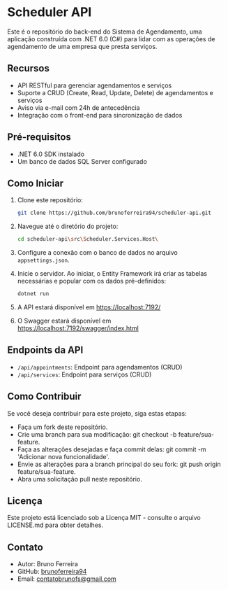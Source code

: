 # Scheduler API

Este é o repositório do back-end do Sistema de Agendamento, uma aplicação construída com .NET 6.0 (C#) para lidar com as operações de agendamento de uma empresa que presta serviços.

## Recursos

- API RESTful para gerenciar agendamentos e serviços
- Suporte a CRUD (Create, Read, Update, Delete) de agendamentos e serviços
- Aviso via e-mail com 24h de antecedência
- Integração com o front-end para sincronização de dados

## Pré-requisitos

- .NET 6.0 SDK instalado
- Um banco de dados SQL Server configurado

## Como Iniciar

1. Clone este repositório:

   ```bash
   git clone https://github.com/brunoferreira94/scheduler-api.git
   ```

1. Navegue até o diretório do projeto:

   ```bash
   cd scheduler-api\src\Scheduler.Services.Host\
   ```

1. Configure a conexão com o banco de dados no arquivo `appsettings.json`.

1. Inicie o servidor. Ao iniciar, o Entity Framework irá criar as tabelas necessárias e popular com os dados pré-definidos:

   ```bash
   dotnet run
   ```

1. A API estará disponível em <https://localhost:7192/>

1. O Swagger estará disponível em <https://localhost:7192/swagger/index.html>

## Endpoints da API

- `/api/appointments`: Endpoint para agendamentos (CRUD)
- `/api/services`: Endpoint para serviços (CRUD)

## Como Contribuir

Se você deseja contribuir para este projeto, siga estas etapas:

- Faça um fork deste repositório.
- Crie uma branch para sua modificação: git checkout -b feature/sua-feature.
- Faça as alterações desejadas e faça commit delas: git commit -m 'Adicionar nova funcionalidade'.
- Envie as alterações para a branch principal do seu fork: git push origin feature/sua-feature.
- Abra uma solicitação pull neste repositório.

## Licença

Este projeto está licenciado sob a Licença MIT - consulte o arquivo LICENSE.md para obter detalhes.

## Contato

- Autor: Bruno Ferreira
- GitHub: [brunoferreira94](https://github.com/brunoferreira94/fis-api)
- Email: [contatobrunofs@gmail.com](mailto:contatobrunofs@gmail.com)
